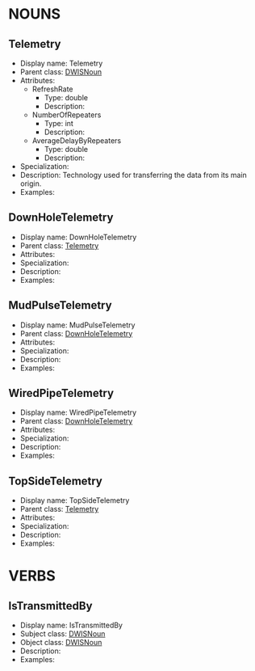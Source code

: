 # NOUNS
## Telemetry <!-- NOUN -->
- Display name: Telemetry
- Parent class: [DWISNoun](./DrillingDataSemantics.md#DWISNoun-)
- Attributes:
  - RefreshRate
    - Type: double
    - Description: 
  - NumberOfRepeaters
    - Type: int
    - Description: 
  - AverageDelayByRepeaters
    - Type: double
    - Description: 
- Specialization:
- Description: Technology used for transferring the data from its main origin. 
- Examples:
## DownHoleTelemetry <!-- NOUN -->
- Display name: DownHoleTelemetry
- Parent class: [Telemetry](./DataTransmission.md#Telemetry-)
- Attributes:
- Specialization:
- Description: 
- Examples:
## MudPulseTelemetry <!-- NOUN -->
- Display name: MudPulseTelemetry
- Parent class: [DownHoleTelemetry](./DataTransmission.md#DownHoleTelemetry-)
- Attributes:
- Specialization:
- Description: 
- Examples:
## WiredPipeTelemetry <!-- NOUN -->
- Display name: WiredPipeTelemetry
- Parent class: [DownHoleTelemetry](./DataTransmission.md#DownHoleTelemetry-)
- Attributes:
- Specialization:
- Description: 
- Examples:
## TopSideTelemetry <!-- NOUN -->
- Display name: TopSideTelemetry
- Parent class: [Telemetry](./DataTransmission.md#Telemetry-)
- Attributes:
- Specialization:
- Description: 
- Examples:


# VERBS
## IsTransmittedBy <!-- VERB -->
- Display name: IsTransmittedBy
- Subject class: [DWISNoun](./DrillingDataSemantics.md#DWISNoun-)
- Object class: [DWISNoun](./DrillingDataSemantics.md#DWISNoun-)
- Description: 
- Examples: 
